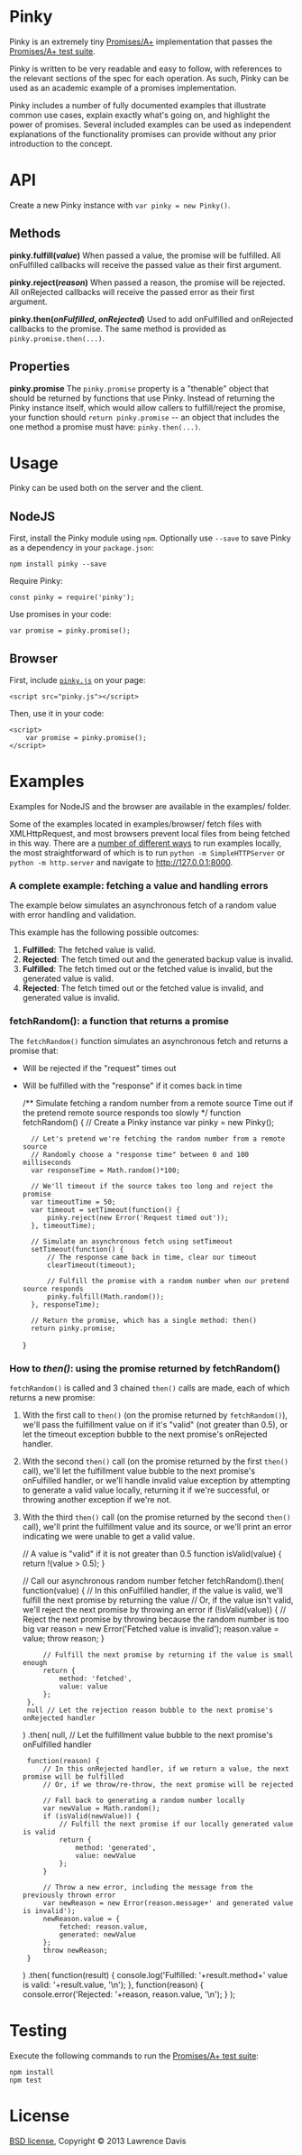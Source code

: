 # Pinky

Pinky is an extremely tiny [Promises/A+][A+ spec] implementation that passes the [Promises/A+ test suite][A+ tests].

Pinky is written to be very readable and easy to follow, with references to the relevant sections of the spec for each operation. As such, Pinky can be used as an academic example of a promises implementation.

Pinky includes a number of fully documented examples that illustrate common use cases, explain exactly what's going on, and highlight the power of promises. Several included examples can be used as independent explanations of the functionality promises can provide without any prior introduction to the concept.

# API

Create a new Pinky instance with `var pinky = new Pinky()`.

## Methods

**pinky.fulfill(***value***)**
When passed a value, the promise will be fulfilled. All onFulfilled callbacks will receive the passed value as their first argument.

**pinky.reject(***reason***)**
When passed a reason, the promise will be rejected. All onRejected callbacks will receive the passed error as their first argument.

**pinky.then(***onFulfilled*, *onRejected***)**
Used to add onFulfilled and onRejected callbacks to the promise. The same method is provided as `pinky.promise.then(...)`.

## Properties

**pinky.promise**
The `pinky.promise` property is a "thenable" object that should be returned by functions that use Pinky. Instead of returning the Pinky instance itself, which would allow callers to fulfill/reject the promise, your function should `return pinky.promise` -- an object that includes the one method a promise must have: `pinky.then(...)`.

# Usage

Pinky can be used both on the server and the client.

## NodeJS

First, install the Pinky module using `npm`. Optionally use `--save` to save Pinky as a dependency in your `package.json`:

    npm install pinky --save
	
Require Pinky:

	const pinky = require('pinky');

Use promises in your code:

	var promise = pinky.promise();

## Browser

First, include [`pinky.js`][Pinky JS] on your page:

	<script src="pinky.js"></script>

Then, use it in your code:

	<script>
		var promise = pinky.promise();
	</script>

# Examples

Examples for NodeJS and the browser are available in the examples/ folder. 

Some of the examples located in examples/browser/ fetch files with XMLHttpRequest, and most browsers prevent local files from being fetched in this way. There are a [number of different ways][Run examples locally] to run examples locally, the most straightforward of which is to run `python -m SimpleHTTPServer` or `python -m http.server` and navigate to http://127.0.0.1:8000.

### A complete example: fetching a value and handling errors
The example below simulates an asynchronous fetch of a random value with error handling and validation.

This example has the following possible outcomes:
1. **Fulfilled**: The fetched value is valid.
2. **Rejected**: The fetch timed out and the generated backup value is invalid.
3. **Fulfilled**: The fetch timed out or the fetched value is invalid, but the generated value is valid.
4. **Rejected**: The fetch timed out or the fetched value is invalid, and generated value is invalid.

### fetchRandom(): a function that returns a promise

The `fetchRandom()` function simulates an asynchronous fetch and returns a promise that:
* Will be rejected if the "request" times out
* Will be fulfilled with the "response" if it comes back in time

	/**
		Simulate fetching a random number from a remote source
		Time out if the pretend remote source responds too slowly
	*/
	function fetchRandom() {
		// Create a Pinky instance
		var pinky = new Pinky();
	
		// Let's pretend we're fetching the random number from a remote source
		// Randomly choose a "response time" between 0 and 100 milliseconds
		var responseTime = Math.random()*100;
	
		// We'll timeout if the source takes too long and reject the promise
		var timeoutTime = 50;
		var timeout = setTimeout(function() {
			pinky.reject(new Error('Request timed out'));
		}, timeoutTime);
	
		// Simulate an asynchronous fetch using setTimeout
		setTimeout(function() {
			// The response came back in time, clear our timeout
			clearTimeout(timeout);
		
			// Fulfill the promise with a random number when our pretend source responds
			pinky.fulfill(Math.random());
		}, responseTime);
	
		// Return the promise, which has a single method: then()
		return pinky.promise;
	}

### How to *then()*: using the promise returned by fetchRandom()

`fetchRandom()` is called and 3 chained `then()` calls are made, each of which returns a new promise:
1. With the first call to `then()` (on the promise returned by `fetchRandom()`), we'll pass the fulfillment value on if it's "valid" (not greater than 0.5), or let the timeout exception bubble to the next promise's onRejected handler.
2. With the second `then()` call (on the promise returned by the first `then()` call), we'll let the fulfillment value bubble to the next promise's onFulfilled handler, or we'll handle invalid value exception by attempting to generate a valid value locally, returning it if we're successful, or throwing another exception if we're not.
3. With the third `then()` call (on the promise returned by the second `then()` call), we'll print the fulfillment value and its source, or we'll print an error indicating we were unable to get a valid value.

	// A value is "valid" if it is not greater than 0.5
	function isValid(value) { return !(value > 0.5); }

	// Call our asynchronous random number fetcher
	fetchRandom().then(
		function(value) {
			// In this onFulfilled handler, if the value is valid, we'll fulfill the next promise by returning the value
			// Or, if the value isn't valid, we'll reject the next promise by throwing an error
			if (!isValid(value)) {
				// Reject the next promise by throwing because the random number is too big
				var reason = new Error('Fetched value is invalid');
				reason.value = value;
				throw reason;
			}
		
			// Fulfill the next promise by returning if the value is small enough
			return {
				method: 'fetched',
				value: value
			};
		},
		null // Let the rejection reason bubble to the next promise's onRejected handler
	)
	.then(
		null, // Let the fulfillment value bubble to the next promise's onFulfilled handler
	
		function(reason) {
			// In this onRejected handler, if we return a value, the next promise will be fulfilled
			// Or, if we throw/re-throw, the next promise will be rejected
		
			// Fall back to generating a random number locally
			var newValue = Math.random();
			if (isValid(newValue)) {
				// Fulfill the next promise if our locally generated value is valid
				return {
					method: 'generated', 
					value: newValue
				};
			}
		
			// Throw a new error, including the message from the previously thrown error
			var newReason = new Error(reason.message+' and generated value is invalid');
			newReason.value = {
				fetched: reason.value,
				generated: newValue
			};
			throw newReason;
		}
	)
	.then(
		function(result) {
			console.log('Fulfilled: '+result.method+' value is valid: '+result.value, '\n');
		},
		function(reason) {
			console.error('Rejected: '+reason, reason.value, '\n');
		}
	);


# Testing

Execute the following commands to run the [Promises/A+ test suite][A+ tests]:

	npm install
	npm test


# License

[BSD license][], Copyright &copy; 2013 Lawrence Davis

[Run examples locally]: https://github.com/mrdoob/three.js/wiki/How-to-run-things-locally
[A+ spec]: http://promises-aplus.github.com/promises-spec/
[A+ tests]: https://github.com/promises-aplus/promises-tests
[BSD license]: https://github.com/lazd/Pinky/blob/master/LICENSE.md
[Pinky JS]: https://raw.github.com/lazd/Pinky/master/pinky.js
